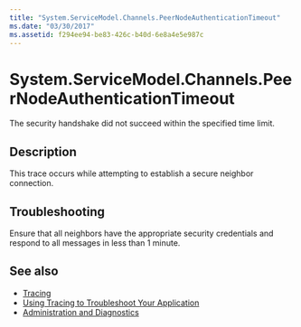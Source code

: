 ```yaml
---
title: "System.ServiceModel.Channels.PeerNodeAuthenticationTimeout"
ms.date: "03/30/2017"
ms.assetid: f294ee94-be83-426c-b40d-6e8a4e5e987c
---
```

# System.ServiceModel.Channels.PeerNodeAuthenticationTimeout
The security handshake did not succeed within the specified time limit.  
  
## Description  
 This trace occurs while attempting to establish a secure neighbor connection.  
  
## Troubleshooting  
 Ensure that all neighbors have the appropriate security credentials and respond to all messages in less than 1 minute.  
  
## See also

- [Tracing](../../../../../docs/framework/wcf/diagnostics/tracing/index.md)
- [Using Tracing to Troubleshoot Your Application](../../../../../docs/framework/wcf/diagnostics/tracing/using-tracing-to-troubleshoot-your-application.md)
- [Administration and Diagnostics](../../../../../docs/framework/wcf/diagnostics/index.md)
